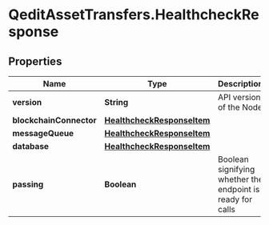 # QeditAssetTransfers.HealthcheckResponse

## Properties
Name | Type | Description | Notes
------------ | ------------- | ------------- | -------------
**version** | **String** | API version of the Node | [optional] 
**blockchainConnector** | [**HealthcheckResponseItem**](HealthcheckResponseItem.md) |  | [optional] 
**messageQueue** | [**HealthcheckResponseItem**](HealthcheckResponseItem.md) |  | [optional] 
**database** | [**HealthcheckResponseItem**](HealthcheckResponseItem.md) |  | [optional] 
**passing** | **Boolean** | Boolean signifying whether the endpoint is ready for calls | [optional] 


